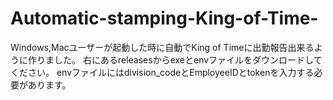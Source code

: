 # Automatic-stamping-King-of-Time-
Windows,Macユーザーが起動した時に自動でKing of Timeに出勤報告出来るように作りました。
右にあるreleasesからexeとenvファイルをダウンロードしてください。
envファイルにはdivision_codeとEmployeeIDとtokenを入力する必要があります。


